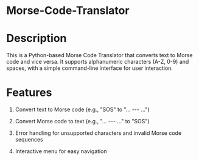 # Morse-Code-Translator

# Description

This is a Python-based Morse Code Translator that converts text to Morse code and vice versa. It supports alphanumeric characters (A-Z, 0-9) and spaces, with a simple command-line interface for user interaction.

# Features

1) Convert text to Morse code (e.g., "SOS" to "... --- ...")

2) Convert Morse code to text (e.g., "... --- ..." to "SOS")

3) Error handling for unsupported characters and invalid Morse code sequences

4) Interactive menu for easy navigation
